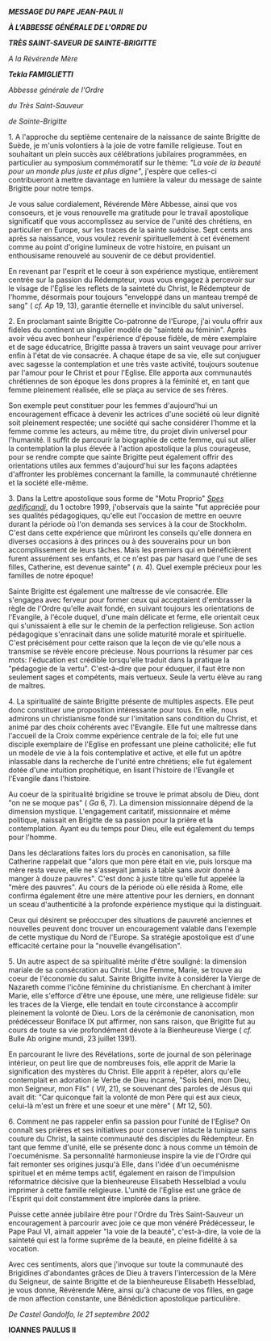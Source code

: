 ***MESSAGE DU PAPE JEAN-PAUL II***

***À L'ABBESSE GÉNÉRALE DE L'ORDRE DU***

***TRÈS SAINT-SAVEUR DE SAINTE-BRIGITTE***

*A la Révérende Mère*

***Tekla FAMIGLIETTI***

*Abbesse générale de l'Ordre*

*du Très Saint-Sauveur*

*de Sainte-Brigitte*

1\. A l'approche du septième centenaire de la naissance de sainte Brigitte de Suède, je m'unis volontiers à la joie de votre famille religieuse. Tout en souhaitant un plein succès aux célébrations jubilaires programmées, en particulier au symposium commémoratif sur le thème: *"La voie de la beauté pour un monde plus juste et plus digne"*, j'espère que celles-ci contribueront à mettre davantage en lumière la valeur du message de sainte Brigitte pour notre temps.

Je vous salue cordialement, Révérende Mère Abbesse, ainsi que vos consoeurs, et je vous renouvelle ma gratitude pour le travail apostolique significatif que vous accomplissez au service de l'unité des chrétiens, en particulier en Europe, sur les traces de la sainte suédoise. Sept cents ans après sa naissance, vous voulez revenir spirituellement à cet événement comme au point d'origine lumineux de votre histoire, en puisant un enthousisame renouvelé au souvenir de ce début providentiel.

En revenant par l'esprit et le coeur à son expérience mystique, entièrement centrée sur la passion du Rédempteur, vous vous engagez à percevoir sur le visage de l'Eglise les reflets de la sainteté du Christ, le Rédempteur de l'homme, désormais pour toujours "enveloppé dans un manteau trempé de sang" ( *cf. Ap* 19, 13), garantie éternelle et invincible du salut universel.

2\. En proclamant sainte Brigitte Co-patronne de l'Europe, j'ai voulu offrir aux fidèles du continent un singulier modèle de "sainteté au féminin". Après avoir vécu avec bonheur l'expérience d'épouse fidèle, de mère exemplaire et de sage éducatrice, Brigitte passa à travers un saint veuvage pour arriver enfin à l'état de vie consacrée. A chaque étape de sa vie, elle sut conjuguer avec sagesse la contemplation et une très vaste activité, toujours soutenue par l'amour pour le Christ et pour l'Eglise. Elle apporta aux communautés chrétiennes de son époque les dons propres à la féminité et, en tant que femme pleinement réalisée, elle se plaça au service de ses frères.

Son exemple peut constituer pour les femmes d'aujourd'hui un encouragement efficace à devenir les actrices d'une société où leur dignité soit pleinement respectée; une société qui sache considérer l'homme et la femme comme les acteurs, au même titre, du projet divin universel pour l'humanité. Il suffit de parcourir la biographie de cette femme, qui sut allier la contemplation la plus élevée à l'action apostolique la plus courageuse, pour se rendre compte que sainte Brigitte peut également offrir des orientations utiles aux femmes d'aujourd'hui sur les façons adaptées d'affronter les problèmes concernant la famille, la communauté chrétienne et la société elle-même.

3\. Dans la Lettre apostolique sous forme de "Motu Proprio" *[Spes aedificandi](/content/john-paul-ii/fr/motu_proprio/documents/hf_jp-ii_motu-proprio_01101999_co-patronesses-europe.html)*, du 1 octobre 1999, j'observais que la sainte "fut appréciée pour ses qualités pédagogiques, qu'elle eut l'occasion de mettre en oeuvre durant la période où l'on demanda ses services à la cour de Stockholm. C'est dans cette expérience que mûriront les conseils qu'elle donnera en diverses occasions à des princes ou à des souverains pour un bon accomplissement de leurs tâches. Mais les premiers qui en bénéficièrent furent assurément ses enfants, et ce n'est pas par hasard que l'une de ses filles, Catherine, est devenue sainte" ( *n.* 4). Quel exemple précieux pour les familles de notre époque!

Sainte Brigitte est également une maîtresse de vie consacrée. Elle s'engagea avec ferveur pour former ceux qui acceptaient d'embrasser la règle de l'Ordre qu'elle avait fondé, en suivant toujours les orientations de l'Evangile, à l'école duquel, d'une main délicate et ferme, elle orientait ceux qui s'unissaient à elle sur le chemin de la perfection religieuse. Son action pédagogique s'enracinait dans une solide maturité morale et spirituelle. C'est précisément pour cette raison que la leçon de vie qu'elle nous a transmise se révèle encore précieuse. Nous pourrions la résumer par ces mots: l'éducation est crédible lorsqu'elle traduit dans la pratique la "pédagogie de la vertu". C'est-à-dire que pour éduquer, il faut être non seulement sages et compétents, mais vertueux. Seule la vertu élève au rang de maîtres.

4\. La spiritualité de sainte Brigitte présente de multiples aspects. Elle peut donc constituer une proposition intéressante pour tous. En elle, nous admirons un christianisme fondé sur l'imitation sans condition du Christ, et animé par des choix cohérents avec l'Evangile. Elle fut une maîtresse dans l'accueil de la Croix comme expérience centrale de la foi; elle fut une disciple exemplaire de l'Eglise en professant une pleine catholicité; elle fut un modèle de vie à la fois contemplative et active, et elle fut un apôtre inlassable dans la recherche de l'unité entre chrétiens; elle fut également dotée d'une intuition prophétique, en lisant l'histoire de l'Evangile et l'Evangile dans l'histoire.

Au coeur de la spiritualité brigidine se trouve le primat absolu de Dieu, dont "on ne se moque pas" ( *Ga* 6, 7). La dimension missionnaire dépend de la dimension mystique. L'engagement caritatif, missionnaire et même politique, naissait en Brigitte de sa passion pour la prière et la contemplation. Ayant eu du temps pour Dieu, elle eut également du temps pour l'homme.

Dans les déclarations faites lors du procès en canonisation, sa fille Catherine rappelait que "alors que mon père était en vie, puis lorsque ma mère resta veuve, elle ne s'asseyait jamais à table sans avoir donné à manger à douze pauvres". C'est donc à juste titre qu'elle fut appelée la "mère des pauvres". Au cours de la période où elle résida à Rome, elle confirma également être une mère attentive pour les derniers, en donnant un sceau d'authenticité à la profonde expérience mystique qui la distinguait.

Ceux qui désirent se préoccuper des situations de pauvreté anciennes et nouvelles peuvent donc trouver un encouragement valable dans l'exemple de cette mystique du Nord de l'Europe. Sa stratégie apostolique est d'une efficacité certaine pour la "nouvelle évangélisation".

5\. Un autre aspect de sa spiritualité mérite d'être souligné: la dimension mariale de sa consécration au Christ. Une Femme, Marie, se trouve au coeur de l'économie du salut. Sainte Brigitte invite à considérer la Vierge de Nazareth comme l'icône féminine du christianisme. En cherchant à imiter Marie, elle s'efforce d'être une épouse, une mère, une religieuse fidèle: sur les traces de la Vierge, elle tendait en toute circonstance à accomplir pleinement la volonté de Dieu. Lors de la cérémonie de canonisation, mon prédécesseur Boniface IX put affirmer, non sans raison, que Brigitte fut au cours de toute sa vie profondément dévote à la Bienheureuse Vierge ( *cf.* Bulle Ab origine mundi, 23 juillet 1391).

En parcourant le livre des Révélations, sorte de journal de son pèlerinage intérieur, on peut lire que de nombreuses fois, elle apprit de Marie la signification des mystères du Christ. Elle apprit à répéter, alors qu'elle contemplait en adoration le Verbe de Dieu incarné, "Sois béni, mon Dieu, mon Seigneur, mon Fils" ( *VII*, 21), se souvenant des paroles de Jésus qui avait dit: "Car quiconque fait la volonté de mon Père qui est aux cieux, celui-là m'est un frère et une soeur et une mère" ( *Mt* 12, 50).

6\. Comment ne pas rappeler enfin sa passion pour l'unité de l'Eglise? On connaît ses prières et ses initiatives pour conserver intacte la tunique sans couture du Christ, la sainte communauté des disciples du Rédempteur. En tant que femme d'unité, elle se présente donc à nous comme un témoin de l'oecuménisme. Sa personnalité harmonieuse inspire la vie de l'Ordre qui fait remonter ses origines jusqu'à Elle, dans l'idée d'un oecuménisme spirituel et en même temps actif, également en raison de l'impulsion réformatrice décisive que la bienheureuse Elisabeth Hesselblad a voulu imprimer à cette famille religieuse. L'unité de l'Eglise est une grâce de l'Esprit qui doit constamment être implorée dans la prière.

Puisse cette année jubilaire être pour l'Ordre du Très Saint-Sauveur un encouragement à parcourir avec joie ce que mon vénéré Prédécesseur, le Pape Paul VI, aimait appeler "la voie de la beauté", c'est-à-dire, la voie de la sainteté qui est la forme suprême de la beauté, en pleine fidélité à sa vocation.

Avec ces sentiments, alors que j'invoque sur toute la communauté des Brigidines d'abondantes grâces de Dieu à travers l'intercession de la Mère du Seigneur, de sainte Brigitte et de la bienheureuse Elisabeth Hesselblad, je vous donne, Révérende Mère, ainsi qu'à chacune de vos filles, en gage de mon affection constante, une Bénédiction apostolique particulière.

*De Castel Gandolfo, le 21 septembre 2002*

**IOANNES PAULUS II**